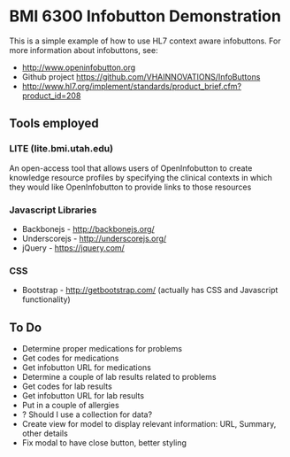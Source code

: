 # BMI 6300 Infobutton Demonstration
This is a simple example of how to use HL7 context aware infobuttons. For more information about infobuttons, see:

* http://www.openinfobutton.org
* Github project https://github.com/VHAINNOVATIONS/InfoButtons
* http://www.hl7.org/implement/standards/product_brief.cfm?product_id=208

## Tools employed

### LITE (lite.bmi.utah.edu)
An open-access tool that allows users of OpenInfobutton to create knowledge resource profiles by specifying the clinical contexts in which they would like OpenInfobutton to provide links to those resources

### Javascript Libraries
* Backbonejs - http://backbonejs.org/
* Underscorejs - http://underscorejs.org/
* jQuery - https://jquery.com/

### CSS
* Bootstrap - http://getbootstrap.com/ (actually has CSS and Javascript functionality)

## To Do
* Determine proper medications for problems
* Get codes for medications
* Get infobutton URL for medications
* Determine a couple of lab results related to problems
* Get codes for lab results
* Get infobutton URL for lab results
* Put in a couple of allergies
* ? Should I use a collection for data?
* Create view for model to display relevant information: URL, Summary, other details
* Fix modal to have close button, better styling
